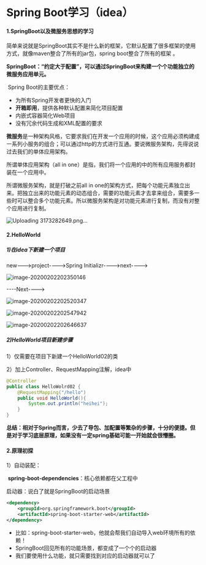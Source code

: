 # Spring Boot学习（idea）

#### 1.SpringBoot以及微服务思想的学习

简单来说就是SpringBoot其实不是什么新的框架，它默认配置了很多框架的使用方式，就像maven整合了所有的jar包，spring boot整合了所有的框架 。

**SpringBoot：“约定大于配置”，可以通过SpringBoot来构建一个个功能独立的微服务应用单元。**

​	Spring Boot的主要优点：

- 为所有Spring开发者更快的入门
- **开箱即用**，提供各种默认配置来简化项目配置
- 内嵌式容器简化Web项目
- 没有冗余代码生成和XML配置的要求



**微服务**是一种架构风格，它要求我们在开发一个应用的时候，这个应用必须构建成一系列小服务的组合；可以通过http的方式进行互通。要说微服务架构，先得说说过去我们的单体应用架构。

所谓单体应用架构（all in one）是指，我们将一个应用的中的所有应用服务都封装在一个应用中。

所谓微服务架构，就是打破之前all in one的架构方式，把每个功能元素独立出来。把独立出来的功能元素的动态组合，需要的功能元素才去拿来组合，需要多一些时可以整合多个功能元素。所以微服务架构是对功能元素进行复制，而没有对整个应用进行复制。

![Uploading 3173282649.png…](F:\code\SpringBoot01\images\3173282649.png)

#### 2.HelloWorld

##### 1)在idea下新建一个项目

new--->project---->Spring Initializr---->next---->

![image-20200202202350146](F:\code\SpringBoot01\images\image-20200202202350146.png)

----Next---->

![image-20200202202520347](F:\code\SpringBoot01\images\image-20200202202520347.png)



![image-20200202202547942](F:\code\SpringBoot01\images\image-20200202202547942.png)



![image-20200202202646637](F:\code\SpringBoot01\images\image-20200202202646637.png)

##### 2)HelloWorld项目新建步骤

1）仅需要在项目下新建一个HelloWorld02的类

2）加上Controller、RequestMapping注解，idea中

```java
@Controller
public class HelloWolrd02 {
    @RequestMapping("/hello")
    public void HelloWorld(){
        System.out.println("heihei");
    }
}
```

**总结：相对于Spring而言，少去了导包、加配置等繁杂的步骤，十分的便捷。但是对于学习底层原理，如果没有一定spring基础可能一开始就会很懵圈。**

#### 2.原理初探

1）自动装配：

​	**spring-boot-dependencies**：核心依赖都在父工程中

启动器：说白了就是SpringBoot的启动场景

```xml
<dependency>
    <groupId>org.springframework.boot</groupId>
    <artifactId>spring-boot-starter-web</artifactId>
</dependency>
```

- 比如：spring-boot-starter-web，他就会帮我们自动导入web环境所有的依赖！
- SpringBoot回见所有的功能场景，都变成了一个个的启动器
- 我们要使用什么功能，就只需要找到对应的启动器就可以了







